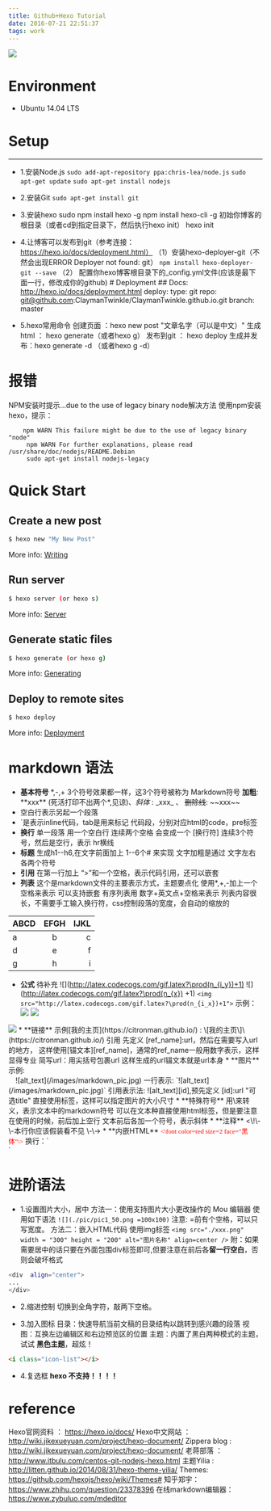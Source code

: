 ```yaml
---
title: Github+Hexo Tutorial
date: 2016-07-21 22:51:37
tags: work
---
```


![](/images/markdown_cover.jpg)
# Environment
* Ubuntu 14.04 LTS
# Setup
***
* 1.安装Node.js
`sudo add-apt-repository ppa:chris-lea/node.js`
`sudo apt-get update`
`sudo apt-get install nodejs`
* 2.安装Git
`sudo apt-get install git`
* 3.安装hexo
		sudo npm install hexo -g
		 npm install hexo-cli -g
初始你博客的根目录（或者cd到指定目录下，然后执行hexo init）
		hexo init <dir> 
* 4.让博客可以发布到git（参考连接：https://hexo.io/docs/deployment.html）
（1）安装hexo-deployer-git（不然会出现ERROR Deployer not found: git）
`npm install hexo-deployer-git --save`
（2） 配置你hexo博客根目录下的_config.yml文件(应该是最下面一行，修改成你的github)
		# Deployment
		 ## Docs: http://hexo.io/docs/deployment.html
		 deploy:
		 type: git
		 repo: git@github.com:ClaymanTwinkle/ClaymanTwinkle.github.io.git
		 branch: master

* 5.hexo常用命令
创建页面  ：hexo new post "文章名字（可以是中文）"
生成html  ： hexo generate（或者hexo g）
发布到git ： hexo deploy
生成并发布：hexo generate -d （或者hexo g -d）

# 报错
NPM安装时提示...due to the use of legacy binary node解决方法
使用npm安装hexo，提示：
		
		npm WARN This failure might be due to the use of legacy binary "node"
		 npm WARN For further explanations, please read /usr/share/doc/nodejs/README.Debian
		 sudo apt-get install nodejs-legacy

# Quick Start
## Create a new post
``` bash
$ hexo new "My New Post"
```
More info: [Writing](https://hexo.io/docs/writing.html)
## Run server
``` bash
$ hexo server (or hexo s)
```
More info: [Server](https://hexo.io/docs/server.html)
## Generate static files
``` bash
$ hexo generate (or hexo g)
```
More info: [Generating](https://hexo.io/docs/generating.html)
## Deploy to remote sites
``` bash
$ hexo deploy
```
More info: [Deployment](https://hexo.io/docs/deployment.html)

# markdown 语法
* **基本符号**
*,-,+ 3个符号效果都一样，这3个符号被称为 Markdown符号 
**加粗**: \*\*xxx\*\* (死活打印不出两个\*,见谅)、_斜体_ : \_xxx\_ 、 ~~删除线~~: \~\~xxx\~\~
* 空白行表示另起一个段落
* `是表示inline代码，tab是用来标记 代码段，分别对应html的code，pre标签
* **换行**
单一段落 用一个空白行
连续两个空格 会变成一个 [换行符]
连续3个符号，然后是空行，表示 hr横线
* **标题**
生成h1--h6,在文字前面加上 1--6个# 来实现
文字加粗是通过 文字左右各两个符号
* **引用**
在第一行加上 “>”和一个空格，表示代码引用，还可以嵌套
* **列表**
这个是markdown文件的主要表示方式，主题要点化
使用*,+,-加上一个空格来表示
可以支持嵌套
有序列表用 数字+英文点+空格来表示
列表内容很长，不需要手工输入换行符，css控制段落的宽度，会自动的缩放的

| ABCD | EFGH | IJKL |
| -----|:----:|----:|
| a    | b    | c    |
| d    | e    | f    |
| g    | h    | i    |

* **公式**
待补充
\!\[\]\(http://latex.codecogs.com/gif.latex?\prod(n_{i_y})+1)
\!\[\]\(http://latex.codecogs.com/gif.latex?\prod(n_{x}) +1)
`<img src="http://latex.codecogs.com/gif.latex?\prod(n_{i_x})+1">`
示例：
![](http://latex.codecogs.com/gif.latex?\prod(n_{i_y})+1)
![](http://latex.codecogs.com/gif.latex?\prod(n_x)+1)
<img src="http://latex.codecogs.com/gif.latex?\prod(n_{i_x})+1">
* **链接**
示例[我的主页](https://citronman.github.io/) : \[我的主页\]\(https://citronman.github.io/)
引用 先定义 [ref_name]:url，然后在需要写入url的地方， 这样使用[锚文本][ref_name]，通常的ref_name一般用数字表示，这样显得专业
简写url：用尖括号包裹url 
这样生成的url锚文本就是url本身
* **图片**
示例:<br>　![alt_text](/images/markdown_pic.jpg)
一行表示: `![alt_text](/images/markdown_pic.jpg)`
引用表示法: ![alt_text][id],预先定义 [id]:url "可选title"
直接使用<img>标签，这样可以指定图片的大小尺寸
* **特殊符号**
用\来转义，表示文本中的markdown符号
可以在文本种直接使用html标签，但是要注意在使用的时候，前后加上空行
文本前后各加一个符号，表示斜体
* **注释**
<\!\-\-本行你应该假装看不见 \-\->
* **内嵌HTML**
<font color=red size=2 face="黑体"><\font color=red size=2 face="黑体"\></font>
换行：`<br>`

# 进阶语法
* 1.设置图片大小，居中
方法一：使用支持图片大小更改操作的 Mou 编辑器
使用如下语法
`![](./pic/pic1_50.png =100x100)`
注意: =前有个空格，可以只写宽度。
方法二：嵌入HTML代码
使用img标签
`<img src="./xxx.png" width = "300" height = "200" alt="图片名称" align=center />`
附：如果需要居中的话只要在外面包围div标签即可,但要注意在前后各**留一行空白**，否则会破坏格式
``` bash
<div  align="center">    
...
</div>
```
* 2.缩进控制
切换到全角字符，敲两下空格。

* 3.加入图标
<i class="icon-list"></i> 目录<i class="icon-list"></i>：快速导航当前文稿的目录结构以跳转到感兴趣的段落
<i class="icon-info"></i> 视图：互换左边编辑区和右边预览区的位置
<i class="icon-user"></i> 主题：内置了黑白两种模式的主题，试试 **黑色主题**，超炫！
```html
<i class="icon-list"></i>
```

* 4.复选框
**hexo 不支持！！！！**

# reference
Hexo官网资料 ： https://hexo.io/docs/
Hexo中文网站 ： http://wiki.jikexueyuan.com/project/hexo-document/
Zippera blog : http://wiki.jikexueyuan.com/project/hexo-document/
老蒋部落     ： http://www.itbulu.com/centos-git-nodejs-hexo.html
主题Yilia    : http://litten.github.io/2014/08/31/hexo-theme-yilia/
Themes: https://github.com/hexojs/hexo/wiki/Themes#
知乎郑宇：https://www.zhihu.com/question/23378396
在线markdown编辑器：https://www.zybuluo.com/mdeditor

